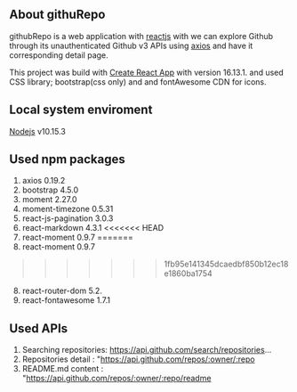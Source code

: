 
## About githuRepo

githubRepo is a web application with [reactjs](https://reactjs.org/) with we can explore Github through its unauthenticated Github v3 APIs using [axios](https://github.com/axios/axios) and have it corresponding detail page.

This project was build with [Create React App](https://github.com/facebook/create-react-app) with version 16.13.1. and used CSS library; bootstrap(css only) and and fontAwesome CDN for icons. 

## Local system enviroment

[Nodejs](https://nodejs.org/en/) v10.15.3

## Used npm packages 
1. axios 0.19.2
2. bootstrap 4.5.0
3. moment 2.27.0
4. moment-timezone 0.5.31
5. react-js-pagination 3.0.3
6. react-markdown 4.3.1
<<<<<<< HEAD
7. react-moment  0.9.7
=======
7. react-moment 0.9.7
>>>>>>> 1fb95e141345dcaedbf850b12ec18e1860ba1754
8. react-router-dom 5.2.
9. react-fontawesome 1.7.1

## Used APIs
1. Searching repositories: https://api.github.com/search/repositories...
2. Repositories detail : "https://api.github.com/repos/:owner/:repo
3. README.md content : "https://api.github.com/repos/:owner/:repo/readme
